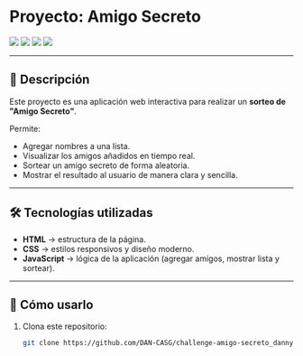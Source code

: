 # Proyecto: Amigo Secreto  

<img src="https://img.shields.io/badge/STATUS-FINALIZADO-green">  
<img src="https://img.shields.io/badge/JavaScript-ES6-yellow">  
<img src="https://img.shields.io/badge/HTML5-%23E34F26.svg?style=for-the-badge&logo=html5&logoColor=white">  
<img src="https://img.shields.io/badge/CSS3-%231572B6.svg?style=for-the-badge&logo=css3&logoColor=white">  

---

## 📌 Descripción  
Este proyecto es una aplicación web interactiva para realizar un **sorteo de "Amigo Secreto"**.  

Permite:  
- Agregar nombres a una lista.  
- Visualizar los amigos añadidos en tiempo real.  
- Sortear un amigo secreto de forma aleatoria.  
- Mostrar el resultado al usuario de manera clara y sencilla.  

---

## 🛠️ Tecnologías utilizadas  
- **HTML** → estructura de la página.  
- **CSS** → estilos responsivos y diseño moderno.  
- **JavaScript** → lógica de la aplicación (agregar amigos, mostrar lista y sortear).  

---

## 🚀 Cómo usarlo  

1. Clona este repositorio:

   ```bash
   git clone https://github.com/DAN-CASG/challenge-amigo-secreto_danny.git





